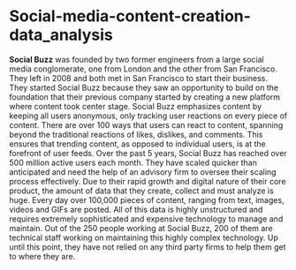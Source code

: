 # Social-media-content-creation-data_analysis


__Social Buzz__ was founded by two former engineers from a large social media conglomerate, one from London and the other from San Francisco. 
They left in 2008 and both met in San Francisco to start their business. They started Social Buzz because they saw an opportunity to build on the foundation that their previous company started by creating a new platform where content took center stage.
Social Buzz emphasizes content by keeping all users anonymous, only tracking user reactions on every piece of content. There are over 100 ways that users can react to content, spanning beyond the traditional reactions of likes, dislikes, and comments. This ensures that trending content, as opposed to individual users, is at the forefront of user feeds. Over the past 5 years, Social Buzz has reached over 500 million active users each month. They have scaled quicker than anticipated and need the help of an advisory firm to oversee their scaling process effectively.  Due to their rapid growth and digital nature of their core product, the amount of data that they create, collect and must analyze is huge. Every day over 100,000 pieces of content, ranging from text, images, videos and GIFs are posted. All of this data is highly unstructured and requires extremely sophisticated and expensive technology to manage and maintain. Out of the 250 people working at Social Buzz, 200 of them are technical staff working on maintaining this highly complex technology.  Up until this point, they have not relied on any third party firms to help them get to where they are. 
